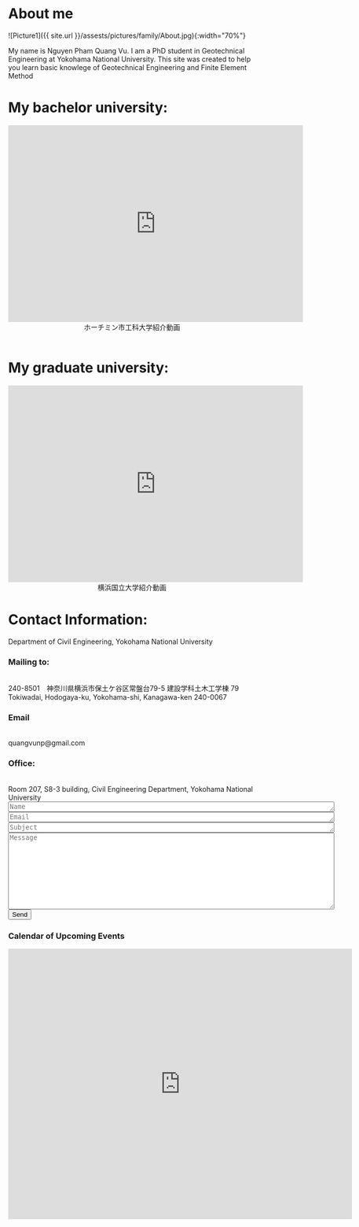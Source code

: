 <h1 class="bottom_line"> About me </h1>

![Picture1]({{ site.url }}/assests/pictures/family/About.jpg){:width="70%"}

My name is Nguyen Pham Quang Vu. I am a PhD student in Geotechnical Engineering at Yokohama National University.
This site was created to help you learn basic knowlege of Geotechnical Engineering and Finite Element Method


<h1 class="bottom_line"> My bachelor university:</h1>

<div style="text-align:center;">
<iframe width="600" height = "400" src="https://www.youtube.com/embed/6bwXksy4Gxs" frameborder="0" allowfullscreen></iframe>
<div class="thecap">ホーチミン市工科大学紹介動画</div>
</div>
<br />

<h1 class="bottom_line"> My graduate university:</h1>

<div style="text-align:center;">
<iframe width="600" height = "400" src="https://www.youtube.com/embed/NqMJVSZzdek" frameborder="0" allowfullscreen></iframe>
<div class="thecap">横浜国立大学紹介動画</div>
</div>


<h1 class="bottom_line"> Contact Information: </h1>

Department of Civil Engineering, Yokohama National University 

<h3> Mailing to:</h3>
<br/>
240-8501 神奈川県横浜市保土ケ谷区常盤台79-5
建設学科土木工学棟 79 Tokiwadai, Hodogaya-ku, Yokohama-shi, Kanagawa-ken 240-0067

<h3> Email</h3><br />
quangvunp@gmail.com

<h3>Office:</h3><br />
Room 207, S8-3 building, Civil Engineering Department, Yokohama National University

<form action="https://formspree.io/quangvunp@gmail.com"
     method="POST">
    <textarea placeholder = "Name" class="form-control" id="textarea" name="name" rows = "1" cols ="80"></textarea>
    <textarea placeholder = "Email" class="form-control" id="textarea" name="email" rows = "1" cols ="80"></textarea>
    <textarea placeholder = "Subject" class="form-control" id="textarea" name="subject" rows = "1" cols ="80"></textarea>
    <textarea placeholder = "Message" class="form-control" id="textarea" name="message" rows = "10" cols ="80"></textarea><br />
   <input type="submit" value="Send">
</form>


<div class="span9">
	<h3>Calendar of Upcoming Events</h3>
  <iframe src="https://calendar.google.com/calendar/embed?src=quangvunp%40gmail.com&ctz=Asia%2FTokyo" style="border: 0" width="700" height="550" frameborder="0" scrolling="no"></iframe>
</div><!--/span-->

